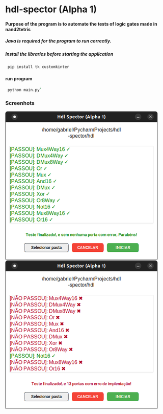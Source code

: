 # hdl-spector (Alpha 1)

#### Purpose of the program is to automate the tests of logic gates made in nand2tetris

##### Java is required for the program to run correctly.

##### Install the libraries before starting the application

``` sh 
 pip install tk customkinter
```

#### run program

``` sh 
 python main.py`
```

### Screenhots

<img src="./screens/screen_1.png"/>
<img src="./screens/screen_2.png"/>
